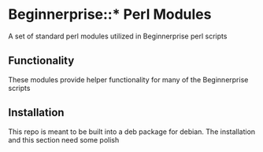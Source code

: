 Beginnerprise::* Perl Modules
===============

A set of standard perl modules utilized in Beginnerprise perl scripts

## Functionality

These modules provide helper functionality for many of the Beginnerprise scripts

## Installation

This repo is meant to be built into a deb package for debian.  The installation and this section need some polish
